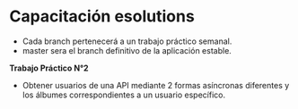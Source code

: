 # Capacitación esolutions<br>
- Cada branch pertenecerá a un trabajo práctico semanal.<br>
- master sera el branch definitivo de la aplicación estable.

<b>Trabajo Práctico N°2</b><br>
- Obtener usuarios de una API mediante 2 formas asíncronas diferentes y los álbumes correspondientes a un usuario específico.
